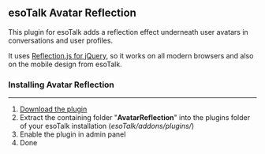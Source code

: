 ## esoTalk Avatar Reflection

This plugin for esoTalk adds a reflection effect underneath user avatars in conversations and user profiles.

It uses [Reflection.js for jQuery](http://www.digitalia.be/software/reflectionjs-for-jquery), so it works on all modern browsers and also on the mobile design from esoTalk.

### Installing Avatar Reflection
---------------------------------------
1. [Download the plugin](https://github.com/ciruz/esoTalk-AvatarReflection/archive/master.zip)
2. Extract the containing folder "**AvatarReflection**" into the plugins folder of your esoTalk installation (*esoTalk/addons/plugins/*)
3. Enable the plugin in admin panel
4. Done
